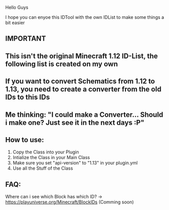 Hello Guys

I hope you can enyoe this IDTool with the own IDList to make some things a bit easier

## IMPORTANT ##
## This isn't the original Minecraft 1.12 ID-List, the following list is created on my own ##
## If you want to convert Schematics from 1.12 to 1.13, you need to create a converter from the old IDs to this IDs ##
## Me thinking: "I could make a Converter... Should i make one? Just see it in the next days :P"  ##

## How to use: ##
1. Copy the Class into your Plugin
2. Intialize the Class in your Main Class
3. Make sure you set "api-version" to "1.13" in your plugin.yml
4. Use all the Stuff of the Class

## FAQ: ##

Where can i see which Block has which ID?
-> https://playuniverse.org/Minecraft/BlockIDs (Comming soon)
